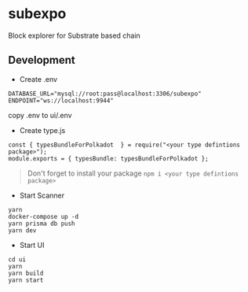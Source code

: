 # subexpo

Block explorer for Substrate based chain 

## Development

- Create .env
```
DATABASE_URL="mysql://root:pass@localhost:3306/subexpo"
ENDPOINT="ws://localhost:9944"
```

copy .env to ui/.env

- Create type.js
```
const { typesBundleForPolkadot  } = require("<your type defintions package>");
module.exports = { typesBundle: typesBundleForPolkadot };
```
> Don't forget to install your package `npm i <your type defintions package>`

- Start Scanner
```
yarn
docker-compose up -d
yarn prisma db push
yarn dev
```

- Start UI
```
cd ui
yarn
yarn build
yarn start
```